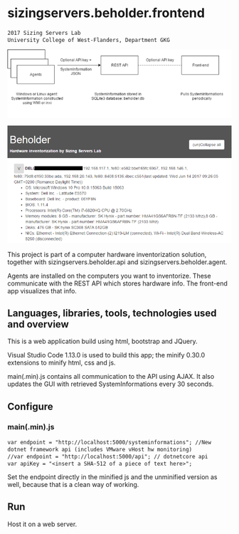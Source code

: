 # sizingservers.beholder.frontend
    2017 Sizing Servers Lab  
    University College of West-Flanders, Department GKG


![flow](readme_img/flow.png)

![screen](readme_img/screen.png)

This project is part of a computer hardware inventorization solution, together with sizingservers.beholder.api and sizingservers.beholder.agent.

Agents are installed on the computers you want to inventorize. These communicate with the REST API which stores hardware info. The front-end app visualizes that info.

## Languages, libraries, tools, technologies used and overview
This is a web application build using html, bootstrap and JQuery.

Visual Studio Code 1.13.0 is used to build this app; the minify 0.30.0 extensions to minify html, css and js.

main(.min).js contains all communication to the API using AJAX. It also updates the GUI with retrieved SystemInformations every 30 seconds.
    
## Configure

### main(.min).js
    var endpoint = "http://localhost:5000/systeminformations"; //New dotnet framework api (includes VMware vHost hw monitoring)
    //var endpoint = "http://localhost:5000/api"; // dotnetcore api
    var apiKey = "<insert a SHA-512 of a piece of text here>";
    
Set the endpoint directly in the minified js and the unminified version as well, because that is a clean way of working.

## Run
Host it on a web server.
